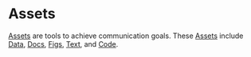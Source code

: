 # Assets 
 [Assets](Assets.md) are tools to achieve communication goals. These [Assets](Assets.md) include [Data](Data.md), [Docs](Docs.md), [Figs](Figs.md), [Text](Text.md), and [Code](Code.md).